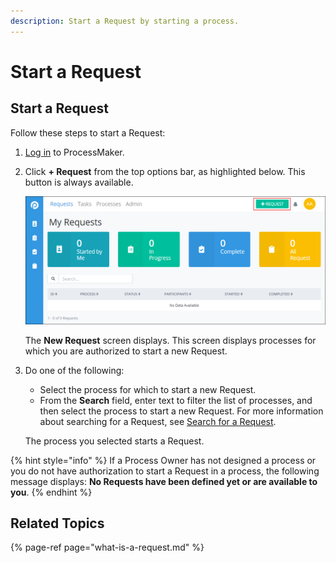 ```yaml
---
description: Start a Request by starting a process.
---
```


# Start a Request

## Start a Request

Follow these steps to start a Request:

1. [Log in](../log-in.md#log-in) to ProcessMaker.
2. Click **+ Request** from the top options bar, as highlighted below.  This button is always available.

   ![](../../.gitbook/assets/+-request-button-highlighted%20%281%29.png)

   The **New Request** screen displays. This screen displays processes for which you are authorized to start a new Request.

3. Do one of the following:

   * Select the process for which to start a new Request.
   * From the **Search** field, enter text to filter the list of processes, and then select the process to start a new Request. For more information about searching for a Request, see [Search for a Request](search-for-a-request.md).

   The process you selected starts a Request.

{% hint style="info" %}
If a Process Owner has not designed a process or you do not have authorization to start a Request in a process, the following message displays: **No Requests have been defined yet or are available to you**.
{% endhint %}

## Related Topics

{% page-ref page="what-is-a-request.md" %}

